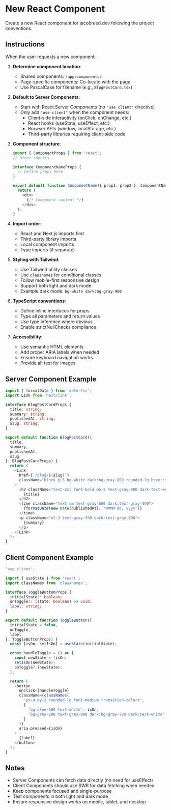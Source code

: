 # New React Component

Create a new React component for jacobreed.dev following the project conventions.

## Instructions

When the user requests a new component:

1. **Determine component location**:
   - Shared components: `/app/components/`
   - Page-specific components: Co-locate with the page
   - Use PascalCase for filename (e.g., `BlogPostCard.tsx`)

2. **Default to Server Components**:
   - Start with React Server Components (no `"use client"` directive)
   - Only add `"use client"` when the component needs:
     - Client-side interactivity (onClick, onChange, etc.)
     - React hooks (useState, useEffect, etc.)
     - Browser APIs (window, localStorage, etc.)
     - Third-party libraries requiring client-side code

3. **Component structure**:
   ```typescript
   import { ComponentProps } from 'react';
   // Other imports...

   interface ComponentNameProps {
     // Define props here
   }

   export default function ComponentName({ prop1, prop2 }: ComponentNameProps) {
     return (
       <div>
         {/* Component content */}
       </div>
     );
   }
   ```

4. **Import order**:
   - React and Next.js imports first
   - Third-party library imports
   - Local component imports
   - Type imports (if separate)

5. **Styling with Tailwind**:
   - Use Tailwind utility classes
   - Use `classnames` for conditional classes
   - Follow mobile-first responsive design
   - Support both light and dark mode
   - Example dark mode: `bg-white dark:bg-gray-900`

6. **TypeScript conventions**:
   - Define inline interfaces for props
   - Type all parameters and return values
   - Use type inference where obvious
   - Enable strictNullChecks compliance

7. **Accessibility**:
   - Use semantic HTML elements
   - Add proper ARIA labels when needed
   - Ensure keyboard navigation works
   - Provide alt text for images

## Server Component Example

```typescript
import { formatDate } from 'date-fns';
import Link from 'next/link';

interface BlogPostCardProps {
  title: string;
  summary: string;
  publishedAt: string;
  slug: string;
}

export default function BlogPostCard({
  title,
  summary,
  publishedAt,
  slug
}: BlogPostCardProps) {
  return (
    <Link
      href={`/blog/${slug}`}
      className="block p-6 bg-white dark:bg-gray-800 rounded-lg hover:shadow-lg transition-shadow"
    >
      <h2 className="text-2xl font-bold mb-2 text-gray-900 dark:text-white">
        {title}
      </h2>
      <time className="text-sm text-gray-600 dark:text-gray-400">
        {formatDate(new Date(publishedAt), 'MMMM dd, yyyy')}
      </time>
      <p className="mt-3 text-gray-700 dark:text-gray-300">
        {summary}
      </p>
    </Link>
  );
}
```

## Client Component Example

```typescript
'use client';

import { useState } from 'react';
import classNames from 'classnames';

interface ToggleButtonProps {
  initialState?: boolean;
  onToggle?: (state: boolean) => void;
  label: string;
}

export default function ToggleButton({
  initialState = false,
  onToggle,
  label
}: ToggleButtonProps) {
  const [isOn, setIsOn] = useState(initialState);

  const handleToggle = () => {
    const newState = !isOn;
    setIsOn(newState);
    onToggle?.(newState);
  };

  return (
    <button
      onClick={handleToggle}
      className={classNames(
        'px-4 py-2 rounded-lg font-medium transition-colors',
        {
          'bg-blue-600 text-white': isOn,
          'bg-gray-200 text-gray-900 dark:bg-gray-700 dark:text-white': !isOn,
        }
      )}
      aria-pressed={isOn}
    >
      {label}
    </button>
  );
}
```

## Notes

- Server Components can fetch data directly (no need for useEffect)
- Client Components should use SWR for data fetching when needed
- Keep components focused and single-purpose
- Test components in both light and dark mode
- Ensure responsive design works on mobile, tablet, and desktop
